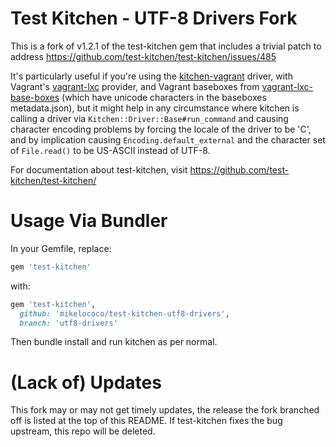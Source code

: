 Test Kitchen - UTF-8 Drivers Fork
=================================

This is a fork of v1.2.1 of the test-kitchen gem that includes a trivial patch to address https://github.com/test-kitchen/test-kitchen/issues/485

It's particularly useful if you're using the [kitchen-vagrant](https://github.com/test-kitchen/kitchen-vagrant) driver, with Vagrant's [vagrant-lxc](https://github.com/fgrehm/vagrant-lxc) provider, and Vagrant baseboxes from [vagrant-lxc-base-boxes](https://github.com/fgrehm/vagrant-lxc-base-boxes) (which have unicode characters in the baseboxes metadata.json), but it might help in any circumstance where kitchen is calling a driver via `Kitchen::Driver::Base#run_command` and causing character encoding problems by forcing the locale of the driver to be 'C', and by implication causing `Encoding.default_external` and the character set of `File.read()` to be US-ASCII instead of UTF-8.

For documentation about test-kitchen, visit https://github.com/test-kitchen/test-kitchen/

Usage Via Bundler
=================

In your Gemfile, replace:

```ruby
gem 'test-kitchen'
```

with:

```ruby
gem 'test-kitchen',
  github: 'mikelococo/test-kitchen-utf8-drivers',
  branch: 'utf8-drivers'
```

Then bundle install and run kitchen as per normal.

(Lack of) Updates
=================

This fork may or may not get timely updates, the release the fork branched off is listed at the top of this README. If test-kitchen fixes the bug upstream, this repo will be deleted.
